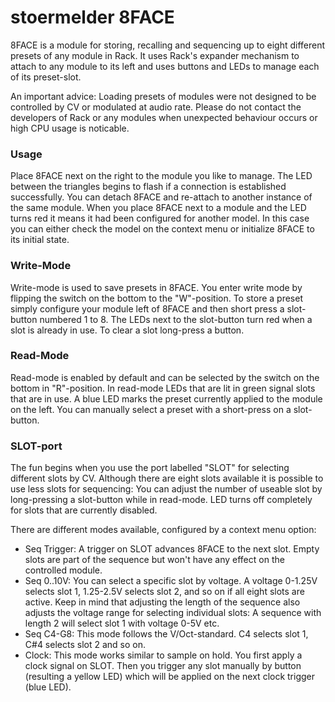 # stoermelder 8FACE

8FACE is a module for storing, recalling and sequencing up to eight different presets of any module in Rack. It uses Rack's expander mechanism to attach to any module to its left and uses buttons and LEDs to manage each of its preset-slot.

An important advice: Loading presets of modules were not designed to be controlled by CV or modulated at audio rate. Please do not contact the developers of Rack or any modules when unexpected behaviour occurs or high CPU usage is noticable.

### Usage

Place 8FACE next on the right to the module you like to manage. The LED between the triangles begins to flash if a connection is established successfully. You can detach 8FACE and re-attach to another instance of the same module. When you place 8FACE next to a module and the LED turns red it means it had been configured for another model. In this case you can either check the model on the context menu or initialize 8FACE to its initial state.

### Write-Mode

Write-mode is used to save presets in 8FACE. You enter write mode by flipping the switch on the bottom to the "W"-position. To store a preset simply configure your module left of 8FACE and then short press a slot-button numbered 1 to 8. The LEDs next to the slot-button turn red when a slot is already in use. To clear a slot long-press a button.

### Read-Mode

Read-mode is enabled by default and can be selected by the switch on the bottom in "R"-position. In read-mode LEDs that are lit in green signal slots that are in use. A blue LED marks the preset currently applied to the module on the left. You can manually select a preset with a short-press on a slot-button.

### SLOT-port

The fun begins when you use the port labelled "SLOT" for selecting different slots by CV. Although there are eight slots available it is possible to use less slots for sequencing: You can adjust the number of useable slot by long-pressing a slot-button while in read-mode. LED turns off completely for slots that are currently disabled.

There are different modes available, configured by a context menu option:

- Seq Trigger:
A trigger on SLOT advances 8FACE to the next slot. Empty slots are part of the sequence but won't have any effect on the controlled module.
- Seq 0..10V:
You can select a specific slot by voltage. A voltage 0-1.25V selects slot 1, 1.25-2.5V selects slot 2, and so on if all eight slots are active. Keep in mind that adjusting the length of the sequence also adjusts the voltage range for selecting individual slots: A sequence with length 2 will select slot 1 with voltage 0-5V etc.
- Seq C4-G8: 
This mode follows the V/Oct-standard. C4 selects slot 1, C#4 selects slot 2 and so on.
- Clock:
This mode works similar to sample on hold. You first apply a clock signal on SLOT. Then you trigger any slot manually by button (resulting a yellow LED) which will be applied on the next clock trigger (blue LED).